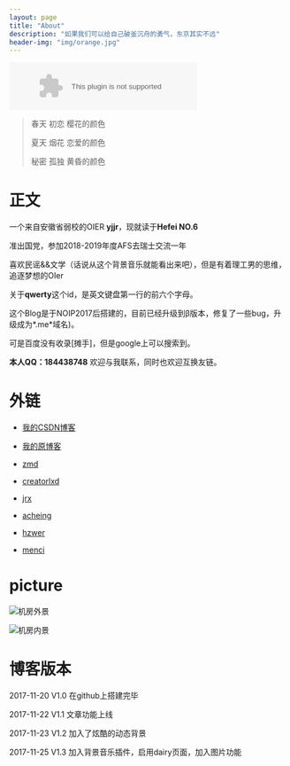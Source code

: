 ```yaml
---
layout: page
title: "About"
description: "如果我们可以给自己破釜沉舟的勇气，东京其实不远" 
header-img: "img/orange.jpg"
---
```


<embed src="//music.163.com/style/swf/widget.swf?sid=437802818&type=2&auto=1&width=320&height=66" width="340" height="86"  allowNetworking="all"></embed>

> 春天 初恋 樱花的颜色
>
> 夏天 烟花 恋爱的颜色
> 
> 秘密 孤独 黄昏的颜色

# 正文

一个来自安徽省弱校的OIER **yjjr**，现就读于**Hefei NO.6**

准出国党，参加2018-2019年度AFS去瑞士交流一年

喜欢民谣&&文学（话说从这个背景音乐就能看出来吧），但是有着理工男的思维，追逐梦想的OIer

关于**qwerty**这个id，是英文键盘第一行的前六个字母。

这个Blog是于NOIP2017后搭建的，目前已经升级到β版本，修复了一些bug，升级成为*.me*域名)。

可是百度没有收录[摊手]，但是google上可以搜索到。

**本人QQ：184438748**  欢迎与我联系，同时也欢迎互换友链。      

# 外链
                      
- [我的CSDN博客](http://blog.csdn.net/qwerty1125)

- [我的原博客](http://www.yjjr.org)

- [zmd](http://blog.csdn.net/dadatu_zhao)

- [creatorlxd](https://creatorlxd.github.io)

- [jrx](http://www.jrxblog.top)

- [acheing](https://www.cnblogs.com/acheing)

- [hzwer](http://hzwer.com)

- [menci](https://oi.men.ci/)

# picture

![机房外景](http://img.blog.csdn.net/20171118231537283)

![机房内景](http://img.blog.csdn.net/20171118231521214)

# 博客版本

2017-11-20   V1.0   在github上搭建完毕

2017-11-22   V1.1   文章功能上线

2017-11-23   V1.2   加入了炫酷的动态背景

2017-11-25   V1.3   加入背景音乐插件，启用dairy页面，加入图片功能
